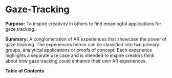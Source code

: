 # Gaze-Tracking
**Purpose:** To inspire creativity in others to find meaningful applications for gaze tracking.

**Summary:** A conglomeration of AR experiences that showcase the power of gaze tracking. The experiences herein can be classified into two primary groups, analytical applications or proofs of concept. Each experience highlights a separate use case and is intended to inspire creators think about how gaze tracking could enhance their own AR experiences.

**Table of Contents**

